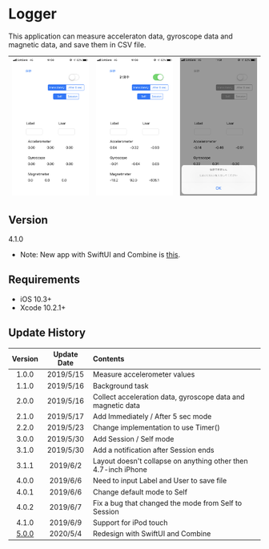 #  Logger

This application can measure acceleraton data, gyroscope data and magnetic data, and save them in CSV file.

![screen1](materials/IMG_1479.PNG)|![screen2](materials/IMG_1480.PNG)|![screen3](materials/IMG_1482.PNG)
:-:|:-:|:-:

## Version

4.1.0

- Note: New app with SwiftUI and Combine is [this](https://github.com/Shakshi3104/Logger5).

## Requirements
- iOS 10.3+
- Xcode 10.2.1+

## Update History

| Version | Update Date | Contents |
|:--------:|:---------------:|:-----------|
| 1.0.0 | 2019/5/15 | Measure accelerometer values |
| 1.1.0 | 2019/5/16 | Background task |
| 2.0.0 | 2019/5/16 | Collect acceleration data, gyroscope data and magnetic data |
| 2.1.0 | 2019/5/17 | Add Immediately / After 5 sec mode |
| 2.2.0 | 2019/5/23 | Change implementation to use Timer() |
| 3.0.0 | 2019/5/30 | Add Session / Self mode |
| 3.1.0 | 2019/5/30 | Add a notification after Session ends |
| 3.1.1 | 2019/6/2 | Layout doesn't collapse on anything other then 4.7-inch iPhone |
| 4.0.0 | 2019/6/6 | Need to input Label and User to save file |
| 4.0.1 | 2019/6/6 | Change default mode to Self |
| 4.0.2 | 2019/6/7 | Fix a bug that changed the mode from Self to Session |
| 4.1.0 | 2019/6/9 | Support for iPod touch |
| [5.0.0](https://github.com/Shakshi3104/Logger5) | 2020/5/4 | Redesign with SwiftUI and Combine |
